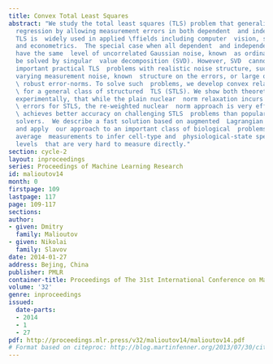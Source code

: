 ```yaml
---
title: Convex Total Least Squares
abstract: "We study the total least squares (TLS) problem that generalizes least squares
  regression by allowing measurement errors in both dependent  and independent variables.
  TLS is  widely used in applied \ffields including computer  vision, system identifi\fcation
  and econometrics.  The special case when all dependent  and independent variables
  have the same  level of uncorrelated Gaussian noise, known  as ordinary TLS, can
  be solved by singular  value decomposition (SVD). However, SVD  cannot solve many
  important practical TLS  problems with realistic noise structure, such  as having
  varying measurement noise, known  structure on the errors, or large outliers requiring
  \ robust error-norms. To solve such  problems, we develop convex relaxation approaches
  \ for a general class of structured  TLS (STLS). We show both theoretically  and
  experimentally, that while the plain nuclear  norm relaxation incurs large approximation
  \ errors for STLS, the re-weighted nuclear  norm approach is very effective, and
  \ achieves better accuracy on challenging STLS  problems than popular non-convex
  solvers.  We describe a fast solution based on augmented  Lagrangian formulation,
  and apply  our approach to an important class of biological  problems that use population
  average  measurements to infer cell-type and  physiological-state specific expression
  levels  that are very hard to measure directly."
section: cycle-2
layout: inproceedings
series: Proceedings of Machine Learning Research
id: malioutov14
month: 0
firstpage: 109
lastpage: 117
page: 109-117
sections: 
author:
- given: Dmitry
  family: Malioutov
- given: Nikolai
  family: Slavov
date: 2014-01-27
address: Bejing, China
publisher: PMLR
container-title: Proceedings of The 31st International Conference on Machine Learning
volume: '32'
genre: inproceedings
issued:
  date-parts:
  - 2014
  - 1
  - 27
pdf: http://proceedings.mlr.press/v32/malioutov14/malioutov14.pdf
# Format based on citeproc: http://blog.martinfenner.org/2013/07/30/citeproc-yaml-for-bibliographies/
---
```

